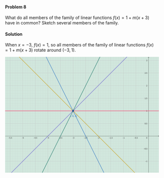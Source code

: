 <div class="alert alert-warning" role="alert">
<h4 class="alert-heading">Problem 8</h4>

What do all members of the family of linear functions $f(x) = 1 + m(x + 3)$ have in common? Sketch several members of the family.

</div>

<div class="alert alert-success" role="alert">
<h4 class="alert-heading">Solution</h4>

When $x=-3$, $f(x) = 1$, so all members of the family of linear functions $f(x) = 1 + m(x + 3)$ rotate around $(-3, 1)$.

![](_media/graph7.png)

</div>

